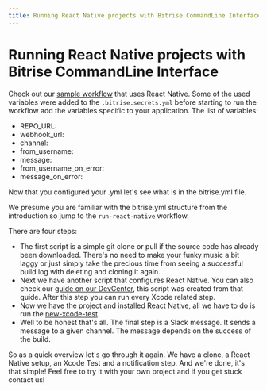```yaml
---
title: Running React Native projects with Bitrise CommandLine Interface
---
```


# Running React Native projects with Bitrise CommandLine Interface

Check out our [sample workflow](../_examples/tutorials/react-native/bitrise.yml) that uses React Native. Some of the used variables were added to the `.bitrise.secrets.yml` before starting to run the workflow add the variables specific to your application. The list of variables:

- REPO_URL:
- webhook_url:
- channel:
- from_username:
- message:
- from_username_on_error:
- message_on_error:

Now that you configured your .yml let's see what is in the bitrise.yml file.

We presume you are familiar with the bitrise.yml structure from the introduction so jump to the `run-react-native` workflow.

There are four steps:
- The first script is a simple git clone or pull if the source code has already been downloaded. There's no need to make your funky music a bit laggy or just simply take the precious time from seeing a successful build log with deleting and cloning it again.
- Next we have another script that configures React Native. You can also check our [guide on our DevCenter](http://devcenter.bitrise.io/tutorials/building-react-native-projects-on-bitrise.html), this script was created from that guide. After this step you can run every Xcode related step.
- Now we have the project and installed React Native, all we have to do is run the [new-xcode-test](https://github.com/tothszabi/bitrise-test/v2-steplib/tree/master/steps/new-xcode-test/0.9.1).
- Well to be honest that's all. The final step is a Slack message. It sends a message to a given channel. The message depends on the success of the build.

So as a quick overview let's go through it again. We have a clone, a React Native setup, an Xcode Test and a notification step. And we're done, it's that simple! Feel free to try it with your own project and if you get stuck contact us!

